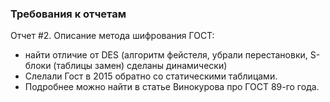 
### Требования к отчетам

Отчет \#2.
Описание метода шифрования ГОСТ:
- найти отличие от DES (алгоритм фейстеля, убрали перестановки, S-блоки (таблицы замен) сделаны динамически)
- Слелали Гост в 2015 обратно со статическими таблицами.
- Подробнее можно найти в статье Винокурова про ГОСТ 89-го года.
